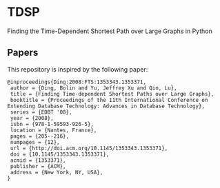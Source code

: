 # TDSP
Finding the Time-Dependent Shortest Path over Large Graphs in Python

## Papers

This repository is inspired by the following paper:
```
@inproceedings{Ding:2008:FTS:1353343.1353371,
 author = {Ding, Bolin and Yu, Jeffrey Xu and Qin, Lu},
 title = {Finding Time-dependent Shortest Paths over Large Graphs},
 booktitle = {Proceedings of the 11th International Conference on Extending Database Technology: Advances in Database Technology},
 series = {EDBT '08},
 year = {2008},
 isbn = {978-1-59593-926-5},
 location = {Nantes, France},
 pages = {205--216},
 numpages = {12},
 url = {http://doi.acm.org/10.1145/1353343.1353371},
 doi = {10.1145/1353343.1353371},
 acmid = {1353371},
 publisher = {ACM},
 address = {New York, NY, USA},
} 
```
